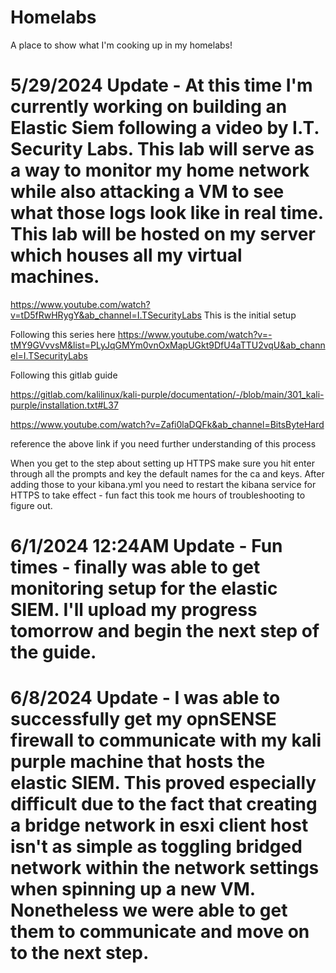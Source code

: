 # Homelabs
A place to show what I'm cooking up in my homelabs!

# 5/29/2024 Update - At this time I'm currently working on building an Elastic Siem following a video by I.T. Security Labs. This lab will serve as a way to monitor my home network while also attacking a VM to see what those logs look like in real time. This lab will be hosted on my server which houses all my virtual machines.


https://www.youtube.com/watch?v=tD5fRwHRygY&ab_channel=I.TSecurityLabs This is the initial setup

Following this series here https://www.youtube.com/watch?v=-tMY9GVvvsM&list=PLyJqGMYm0vnOxMapUGkt9DfU4aTTU2vqU&ab_channel=I.TSecurityLabs


Following this gitlab guide

https://gitlab.com/kalilinux/kali-purple/documentation/-/blob/main/301_kali-purple/installation.txt#L37

https://www.youtube.com/watch?v=Zafi0laDQFk&ab_channel=BitsByteHard 

reference the above link if you need further understanding of this process


When you get to the step about setting up HTTPS make sure you hit enter through all the prompts and key the default names for the ca and keys. After adding those to your kibana.yml you need to restart the kibana service for HTTPS to take effect - fun fact this took me hours of troubleshooting to figure out.

# 6/1/2024 12:24AM Update - Fun times - finally was able to get monitoring setup for the elastic SIEM. I'll upload my progress tomorrow and begin the next step of the guide.


# 6/8/2024 Update - I was able to successfully get my opnSENSE firewall to communicate with my kali purple machine that hosts the elastic SIEM. This proved especially difficult due to the fact that creating a bridge network in esxi client host isn't as simple as toggling bridged network within the network settings when spinning up a new VM. Nonetheless we were able to get them to communicate and move on to the next step.